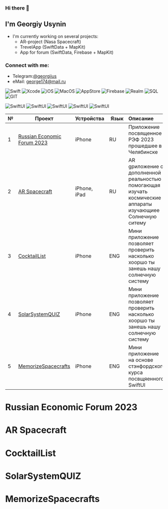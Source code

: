 ### Hi there 👋


## I'm Georgiy Usynin

- I'm currently working on several projects:
  - AR-project (Nasa Spacecraft)
  - TrevelApp (SwiftData + MapKit)
  - App for forum (SwiftData, Firebase + MapKit)

### Connect with me: 
- Telegram:[@georgiius](https://t.me/georgiius) 
- eMail: george174@mail.ru


![Swift](https://img.shields.io/badge/swift-F54A2A?style=for-the-badge&logo=swift&logoColor=white)
![Xcode](https://img.shields.io/badge/Xcode-007ACC?style=for-the-badge&logo=Xcode&logoColor=white)
![iOS](https://img.shields.io/badge/iOS-000000?style=for-the-badge&logo=ios&logoColor=white)
![MacOS](https://img.shields.io/badge/mac%20os-000000?style=for-the-badge&logo=apple&logoColor=white)
![AppStore](https://img.shields.io/badge/App_Store-0D96F6?style=for-the-badge&logo=app-store&logoColor=white)
![Firebase](https://img.shields.io/badge/Firebase-039BE5?style=for-the-badge&logo=Firebase&logoColor=white)
![Realm](https://img.shields.io/badge/Realm-39477F?style=for-the-badge&logo=realm&logoColor=white)
![SQL](https://img.shields.io/badge/PostgreSQL-316192?style=for-the-badge&logo=postgresql&logoColor=white)
![GIT](https://img.shields.io/badge/GIT-E44C30?style=for-the-badge&logo=git&logoColor=white)


![SwiftUI](https://img.shields.io/badge/SwiftUI-8A2BE2)
![SwiftUI](https://img.shields.io/badge/-SwiftData-003f5c)
![SwiftUI](https://img.shields.io/badge/-MapKit-003f5c)
![SwiftUI](https://img.shields.io/badge/-Combine-003f5c)
![SwiftUI](https://img.shields.io/badge/-Async/Await-003f5c)




| № | Проект                                  | Устройства     | Язык           | Описание       | 
| - |  -------------------------------------- | :------------- | :------------- | :------------- |
| 1 | [Russian Economic Forum 2023](https://github.com/georgeusynin1984) | iPhone| RU | Приложение посвященное РЭФ 2023 прошедшее в Челябинске |
| 2 | [AR Spacecraft](https://github.com/georgeusynin1984) | iPhone, iPad| RU | AR gриложение c дополненной реальностью помогающая изучать космичеcкие аппараты изучающиее Солнечную ситему|
| 3 | [CocktailList](https://github.com/georgeusynin1984) | iPhone| ENG | Мини приложение позволяет проверить насколько хооршо ты занешь нашу солнечную систему|
| 4 | [SolarSystemQUIZ](https://github.com/georgeusynin1984) | iPhone| ENG | Мини приложение позволяет проверить насколько хооршо ты занешь нашу солнечную систему|
| 5 | [MemorizeSpacecrafts](https://github.com/georgeusynin1984) | iPhone| ENG | Мини приложение  на основе стэнфордского курса посвщяенного SwiftUI |


# Russian Economic Forum 2023



# AR Spacecraft

# CocktailList


# SolarSystemQUIZ



# MemorizeSpacecrafts
